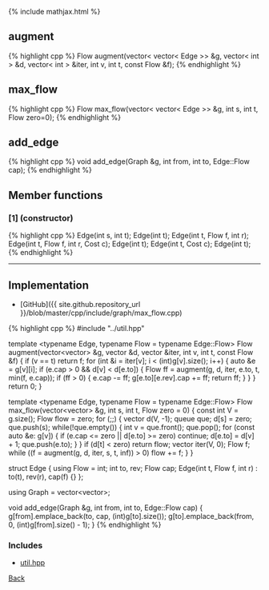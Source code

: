 {% include mathjax.html %}

## augment

{% highlight cpp %}
Flow augment(vector< vector< Edge >> &g, vector< int > &d, vector< int > &iter, int v, int t, const Flow &f);
{% endhighlight %}

## max_flow

{% highlight cpp %}
Flow max_flow(vector< vector< Edge >> &g, int s, int t, Flow zero=0);
{% endhighlight %}

## add_edge

{% highlight cpp %}
void add_edge(Graph &g, int from, int to, Edge::Flow cap);
{% endhighlight %}

## Member functions

### [1] (constructor)
{% highlight cpp %}
Edge(int s, int t);
Edge(int t);
Edge(int t, Flow f, int r);
Edge(int t, Flow f, int r, Cost c);
Edge(int t);
Edge(int t, Cost c);
Edge(int t);
{% endhighlight %}


---------------------------------------

## Implementation

- [GitHub]({{ site.github.repository_url }}/blob/master/cpp/include/graph/max_flow.cpp)

{% highlight cpp %}
#include "../util.hpp"

template <typename Edge, typename Flow = typename Edge::Flow>
Flow augment(vector<vector<Edge>> &g, vector<int> &d, vector<int> &iter,
             int v, int t, const Flow &f) {
  if (v == t) return f;
  for (int &i = iter[v]; i < (int)g[v].size(); i++) {
    auto &e = g[v][i];
    if (e.cap > 0 && d[v] < d[e.to]) {
      Flow ff = augment(g, d, iter, e.to, t, min(f, e.cap));
      if (ff > 0) {
        e.cap -= ff;
        g[e.to][e.rev].cap += ff;
        return ff;
      }
    }
  }
  return 0;
}

template <typename Edge, typename Flow = typename Edge::Flow>
Flow max_flow(vector<vector<Edge>> &g, int s, int t, Flow zero = 0) {
  const int V = g.size();
  Flow flow = zero;
  for (;;) {
    vector<int> d(V, -1);
    queue<int> que;
    d[s] = zero;
    que.push(s);
    while(!que.empty()) {
      int v = que.front(); que.pop();
      for (const auto &e: g[v]) {
        if (e.cap <= zero || d[e.to] >= zero) continue;
        d[e.to] = d[v] + 1;
        que.push(e.to);
      }
    }
    if (d[t] < zero) return flow;
    vector<int> iter(V, 0);
    Flow f;
    while ((f = augment(g, d, iter, s, t, inf<Flow>)) > 0) flow += f;
  }
}

struct Edge {
  using Flow = int;
  int to, rev;
  Flow cap;
  Edge(int t, Flow f, int r) : to(t), rev(r), cap(f) {}
};

using Graph = vector<vector<Edge>>;

void add_edge(Graph &g, int from, int to, Edge::Flow cap) {
  g[from].emplace_back(to, cap, (int)g[to].size());
  g[to].emplace_back(from, 0, (int)g[from].size() - 1);
}
{% endhighlight %}

### Includes

- [util.hpp](../util)

[Back](../..)
